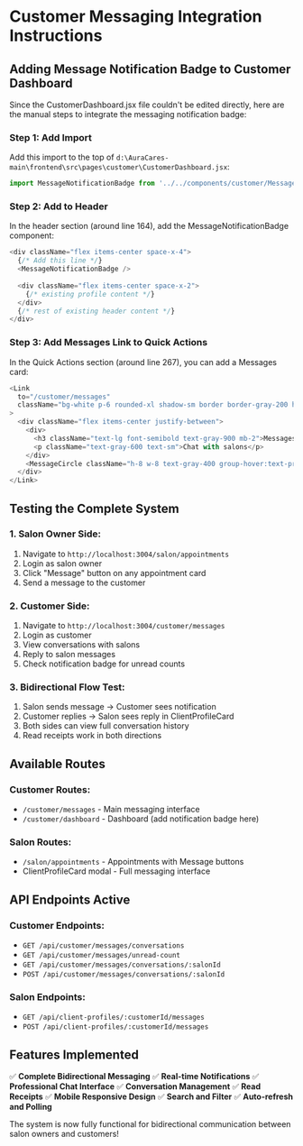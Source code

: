 # Customer Messaging Integration Instructions

## Adding Message Notification Badge to Customer Dashboard

Since the CustomerDashboard.jsx file couldn't be edited directly, here are the manual steps to integrate the messaging notification badge:

### Step 1: Add Import
Add this import to the top of `d:\AuraCares-main\frontend\src\pages\customer\CustomerDashboard.jsx`:

```javascript
import MessageNotificationBadge from '../../components/customer/MessageNotificationBadge'
```

### Step 2: Add to Header
In the header section (around line 164), add the MessageNotificationBadge component:

```javascript
<div className="flex items-center space-x-4">
  {/* Add this line */}
  <MessageNotificationBadge />
  
  <div className="flex items-center space-x-2">
    {/* existing profile content */}
  </div>
  {/* rest of existing header content */}
</div>
```

### Step 3: Add Messages Link to Quick Actions
In the Quick Actions section (around line 267), you can add a Messages card:

```javascript
<Link
  to="/customer/messages"
  className="bg-white p-6 rounded-xl shadow-sm border border-gray-200 hover:shadow-md transition-all duration-200 group"
>
  <div className="flex items-center justify-between">
    <div>
      <h3 className="text-lg font-semibold text-gray-900 mb-2">Messages</h3>
      <p className="text-gray-600 text-sm">Chat with salons</p>
    </div>
    <MessageCircle className="h-8 w-8 text-gray-400 group-hover:text-primary-600 transition-colors" />
  </div>
</Link>
```

## Testing the Complete System

### 1. Salon Owner Side:
1. Navigate to `http://localhost:3004/salon/appointments`
2. Login as salon owner
3. Click "Message" button on any appointment card
4. Send a message to the customer

### 2. Customer Side:
1. Navigate to `http://localhost:3004/customer/messages`
2. Login as customer
3. View conversations with salons
4. Reply to salon messages
5. Check notification badge for unread counts

### 3. Bidirectional Flow Test:
1. Salon sends message → Customer sees notification
2. Customer replies → Salon sees reply in ClientProfileCard
3. Both sides can view full conversation history
4. Read receipts work in both directions

## Available Routes

### Customer Routes:
- `/customer/messages` - Main messaging interface
- `/customer/dashboard` - Dashboard (add notification badge here)

### Salon Routes:
- `/salon/appointments` - Appointments with Message buttons
- ClientProfileCard modal - Full messaging interface

## API Endpoints Active

### Customer Endpoints:
- `GET /api/customer/messages/conversations`
- `GET /api/customer/messages/unread-count`
- `GET /api/customer/messages/conversations/:salonId`
- `POST /api/customer/messages/conversations/:salonId`

### Salon Endpoints:
- `GET /api/client-profiles/:customerId/messages`
- `POST /api/client-profiles/:customerId/messages`

## Features Implemented

✅ **Complete Bidirectional Messaging**
✅ **Real-time Notifications**
✅ **Professional Chat Interface**
✅ **Conversation Management**
✅ **Read Receipts**
✅ **Mobile Responsive Design**
✅ **Search and Filter**
✅ **Auto-refresh and Polling**

The system is now fully functional for bidirectional communication between salon owners and customers!
